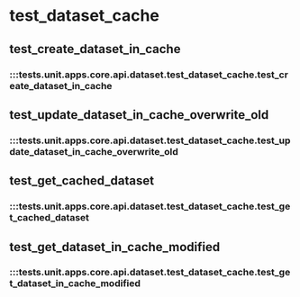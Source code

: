 # test_dataset_cache

## test_create_dataset_in_cache

### :::tests.unit.apps.core.api.dataset.test_dataset_cache.test_create_dataset_in_cache

## test_update_dataset_in_cache_overwrite_old

### :::tests.unit.apps.core.api.dataset.test_dataset_cache.test_update_dataset_in_cache_overwrite_old

## test_get_cached_dataset

### :::tests.unit.apps.core.api.dataset.test_dataset_cache.test_get_cached_dataset

## test_get_dataset_in_cache_modified

### :::tests.unit.apps.core.api.dataset.test_dataset_cache.test_get_dataset_in_cache_modified

